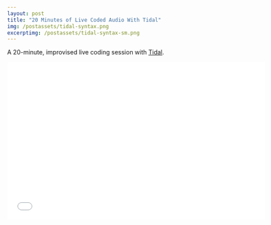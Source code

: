 ```yaml
---
layout: post
title: "20 Minutes of Live Coded Audio With Tidal"
img: /postassets/tidal-syntax.png
excerptimg: /postassets/tidal-syntax-sm.png
---
```


<p>A 20-minute, improvised live coding session with <a href="http://yaxu.org/tidal">Tidal</a>.</p>

<iframe src="//player.vimeo.com/video/84628716" width="600" height="367" frameborder="0" webkitallowfullscreen="true" mozallowfullscreen="true" allowfullscreen="true"> </iframe> 


